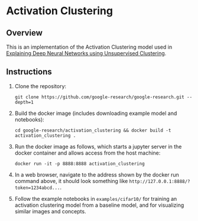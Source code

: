 # Activation Clustering

## Overview

This is an implementation of the Activation Clustering model used in [Explaining Deep Neural Networks using Unsupervised Clustering](https://arxiv.org/abs/2007.07477).

## Instructions

1. Clone the repository:

    ```
    git clone https://github.com/google-research/google-research.git --depth=1
    ```

1. Build the docker image (includes downloading example model and notebooks):

    ```
    cd google-research/activation_clustering && docker build -t activation_clustering .
    ```

1. Run the docker image as follows, which starts a jupyter server in the docker container and allows access from the host machine:

    ```
    docker run -it -p 8888:8888 activation_clustering
    ```

1. In a web browser, navigate to the address shown by the docker run command above, it should look something like `http://127.0.0.1:8888/?token=1234abcd...`.

1. Follow the example notebooks in `examples/cifar10/` for training an activation clustering model from a baseline model, and for visualizing similar images and concepts.

